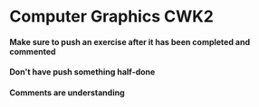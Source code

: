 # Computer Graphics CWK2 

#### Make sure to push an exercise after it has been completed and commented
#### Don't have push something half-done
#### Comments are understanding  
